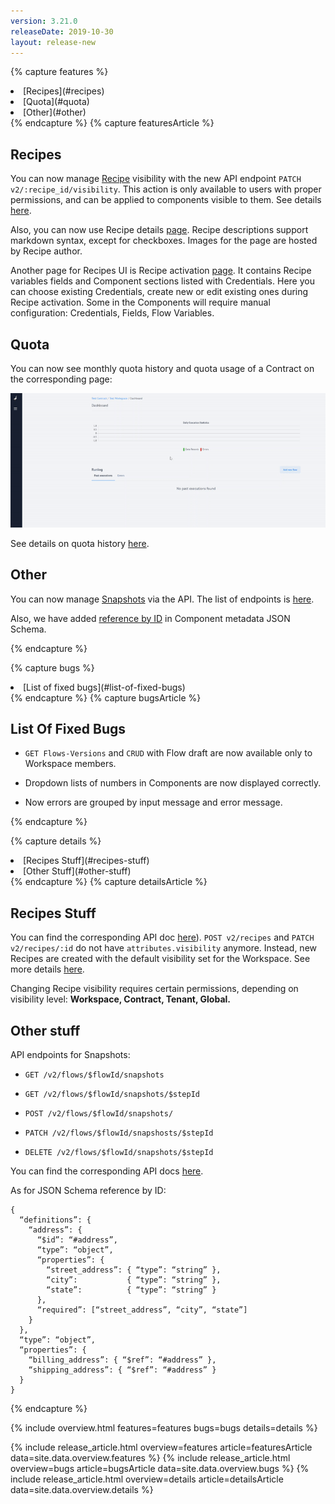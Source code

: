 ```yaml
---
version: 3.21.0
releaseDate: 2019-10-30
layout: release-new
---
```


<!-- ------------------------------------------------------------ -->
<!-- Features Overview -->
<!-- ------------------------------------------------------------ -->
{% capture features %}
<li class="overview__go" markdown="1">
[Recipes](#recipes)
</li>
<li class="overview__go" markdown="1">
[Quota](#quota)
</li>
<li class="overview__go" markdown="1">
[Other](#other)
</li>
{% endcapture %}
<!-- ------------------------------------------------------------ -->
<!-- Features Article -->
<!-- ------------------------------------------------------------ -->
{% capture featuresArticle %}
<div id="features" class="article__content" markdown="1">

## Recipes
You can now manage [Recipe](/getting-started/recipes-overview.html) visibility with the new API endpoint `PATCH v2/:recipe_id/visibility`. This action is only available to users with proper permissions, and can be applied to components visible to them. See details [here](#recipes-stuff).

Also, you can now use Recipe details [page](app.{{site.data.tenant.name}}/c/:contract_id#/w/:workspace_id/recipes/:recipe_id). Recipe descriptions support markdown syntax, except for checkboxes. Images for the page are hosted by Recipe author.

Another page for Recipes UI is Recipe activation [page](app.{{site.data.tenant.name}}/c/:contract_id#/w/:workspace_id/recipes/:recipe_id/activate). It contains Recipe variables fields and Component sections listed with Credentials. Here you can choose existing Credentials, create new or edit existing ones during Recipe activation. Some in the Components will require manual configuration: Credentials, Fields, Flow Variables.


## Quota
You can now see monthly quota history and quota usage of a Contract on the corresponding page:

![Quota Overview Page](/assets/img/RN/321/quota-overview.gif)

See details on quota history [here]({{site.data.tenant.apiBaseUri}}/docs/v2/quotas/docs/#/default/get__quota_type___context_expression__history).

## Other
You can now manage [Snapshots](/getting-started/snapshots-overview.html) via the API. The list of endpoints is [here](#other-stuff).

Also, we have added [reference by ID](#other-stuff) in Component metadata JSON Schema.

</div>
{% endcapture %}

<!-- ------------------------------------------------------------ -->
<!-- Bugs Overview -->
<!-- ------------------------------------------------------------ -->
{% capture bugs %}
<li class="overview__go" markdown="1">
  [List of fixed bugs](#list-of-fixed-bugs)
</li>
{% endcapture %}
<!-- ------------------------------------------------------------ -->
<!-- Bugs Article -->
<!-- ------------------------------------------------------------ -->
{% capture bugsArticle %}
<div id="bugs" class="article__content" markdown="1">

## List Of Fixed Bugs

- `GET Flows-Versions` and `CRUD` with Flow draft are now available only to Workspace members.

- Dropdown lists of numbers in Components are now displayed correctly.

- Now errors are grouped by input message and error message.

</div>
{% endcapture %}

<!-- ------------------------------------------------------------ -->
<!-- Details Overview -->
<!-- ------------------------------------------------------------ -->
{% capture details %}
<li class="overview__go" markdown="1">
  [Recipes Stuff](#recipes-stuff)
</li>
<li class="overview__go" markdown="1">
  [Other Stuff](#other-stuff)
</li>
{% endcapture %}
<!-- ------------------------------------------------------------ -->
<!-- Details Article -->
<!-- ------------------------------------------------------------ -->
{% capture detailsArticle %}
<div id="details" class="article__content" markdown="1">


## Recipes Stuff
You can find the corresponding API doc [here]({{site.data.tenant.apiBaseUri}}/docs/v2/#update-a-recipe-visibility)). `POST v2/recipes` and `PATCH v2/recipes/:id` do not have `attributes.visibility` anymore. Instead, new Recipes are created with the default visibility set for the Workspace. See more details [here]({{site.data.tenant.apiBaseUri}}/docs/v2/#accessing-and-sharing-recipes).   

Changing Recipe visibility requires certain permissions, depending on visibility level: **Workspace, Contract, Tenant, Global.**

## Other stuff
API endpoints for Snapshots:

- `GET /v2/flows/$flowId/snapshots`

- `GET /v2/flows/$flowId/snapshots/$stepId`

- `POST /v2/flows/$flowId/snapshots/`

- `PATCH /v2/flows/$flowId/snapshosts/$stepId`

- `DELETE /v2/flows/$flowId/snapshots/$stepId`

You can find the corresponding API docs [here]({{site.data.tenant.apiBaseUri}}/docs/v2/#snapshots).

As for JSON Schema reference by ID:

```
{
  “definitions”: {
    “address”: {
      “$id”: “#address”,
      “type”: “object”,
      “properties”: {
        “street_address”: { “type”: “string” },
        “city”:           { “type”: “string” },
        “state”:          { “type”: “string” }
      },
      “required”: [“street_address”, “city”, “state”]
    }
  },
  “type”: “object”,
  “properties”: {
    “billing_address”: { “$ref”: “#address” },
    “shipping_address”: { “$ref”: “#address” }
  }
}
```

</div>
{% endcapture %}

<!-- ------------------------------------------------------------ -->
<!-- Include Release Overview -->
<!-- ------------------------------------------------------------ -->
{% include overview.html features=features bugs=bugs details=details %}

<!-- ------------------------------------------------------------ -->
<!-- Include Features Article -->
<!-- ------------------------------------------------------------ -->
{% include release_article.html overview=features article=featuresArticle data=site.data.overview.features %}
{% include release_article.html overview=bugs article=bugsArticle data=site.data.overview.bugs %}
{% include release_article.html overview=details article=detailsArticle data=site.data.overview.details %}
